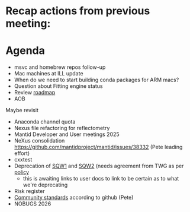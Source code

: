 # Recap actions from previous meeting:

# Agenda
- msvc and homebrew repos follow-up
- Mac machines at ILL update
- When do we need to start building conda packages for ARM macs?
- Question about Fitting engine status
- Review [roadmap](https://github.com/orgs/mantidproject/projects/47/views/1)
- AOB

Maybe revisit
- Anaconda channel quota
- Nexus file refactoring for reflectometry
- Mantid Developer and User meetings 2025
- NeXus consolidation https://github.com/mantidproject/mantid/issues/38332 (Pete leading effort)
- cxxtest
- Deprecation of [SQW1](https://docs.mantidproject.org/nightly/algorithms/SofQWCentre-v1.html) and [SQW2](https://docs.mantidproject.org/nightly/algorithms/SofQWPolygon-v1.html) (needs agreement from TWG as per [policy](https://docs.mantidproject.org/nightly/deprecation.html)
  - this is awaiting links to user docs to link to be certain as to what we're deprecating
- Risk register
- [Community standards](https://github.com/mantidproject/mantid/community) according to github (Pete)
- NOBUGS 2026

